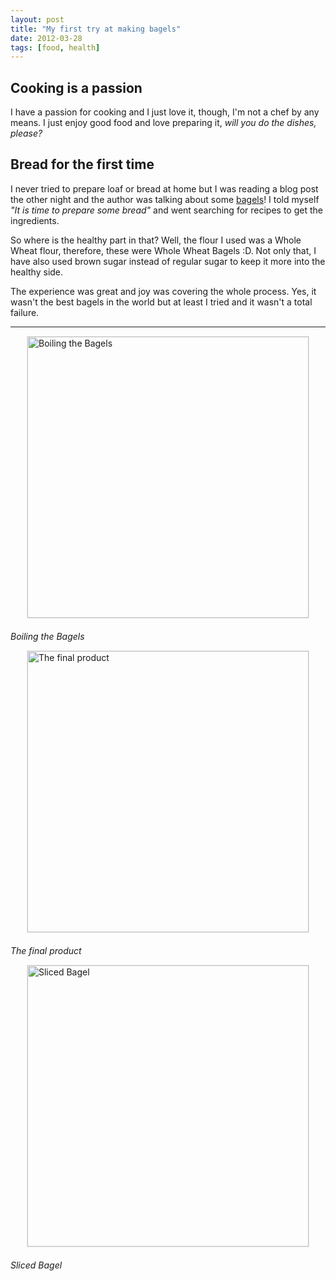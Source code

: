 ```yaml
---
layout: post
title: "My first try at making bagels"
date: 2012-03-28
tags: [food, health]
---
```


## Cooking is a passion
I have a passion for cooking and I just love it, though, I'm not a chef by any means. I just enjoy good food and love preparing it, *will you do the dishes, please?*

## Bread for the first time
I never tried to prepare loaf or bread at home but I was reading a blog post the other night and the author was talking about some [bagels](http://en.wikipedia.org/wiki/Bagel)! I told myself *"It is time to prepare some bread"* and went searching for recipes to get the ingredients.

So where is the healthy part in that? Well, the flour I used was a Whole Wheat flour, therefore, these were Whole Wheat Bagels :D. Not only that, I have also used brown sugar instead of regular sugar to keep it more into the healthy side.

The experience was great and joy was covering the whole process. Yes, it wasn't the best bagels in the world but at least I tried and it wasn't a total failure.

---

<a href="{{ site.url }}/assets/IMG_2989.JPG"><img  style="display: block;margin: 0 auto;margin-bottom:20px;border:1px solid #e8e8e8;" src="{{ site.url }}/assets/IMG_2989.JPG" alt="Boiling the Bagels" width="450px" /></a>
*Boiling the Bagels*

<a href="{{ site.url }}/assets/IMG_3001.JPG"><img  style="display: block;margin: 0 auto;margin-bottom:20px;border:1px solid #e8e8e8;" src="{{ site.url }}/assets/IMG_3001.JPG" alt="The final product" width="450px" /></a>
*The final product*

<a href="{{{ site.url }}/assets/IMG_3005.JPG"><img  style="display: block;margin: 0 auto;margin-bottom:20px;border:1px solid #e8e8e8;" src="{{ site.url }}/assets/IMG_3005.JPG" alt="Sliced Bagel" width="450px" /></a>
*Sliced Bagel*